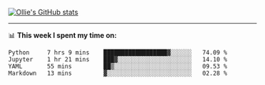 <!--
**icedpanda/icedpanda** is a ✨ _special_ ✨ repository because its `README.md` (this file) appears on your GitHub profile.

Here are some ideas to get you started:

- 🔭 I’m currently working on ...
- 🌱 I’m currently learning ...
- 👯 I’m looking to collaborate on ...
- 🤔 I’m looking for help with ...
- 💬 Ask me about ...
- 📫 How to reach me: ...
- 😄 Pronouns: ...
- ⚡ Fun fact: ...
-->
[![Ollie's GitHub stats](https://github-readme-stats-icedpanda.vercel.app/api?username=icedpanda&count_private=true&show_icons=true)](https://github.com/icedpanda)

---
📊 **This week I spent my time on:**
<!--START_SECTION:waka-->

```text
Python     7 hrs 9 mins    ██████████████████▓░░░░░░   74.09 %
Jupyter    1 hr 21 mins    ███▓░░░░░░░░░░░░░░░░░░░░░   14.10 %
YAML       55 mins         ██▒░░░░░░░░░░░░░░░░░░░░░░   09.53 %
Markdown   13 mins         ▓░░░░░░░░░░░░░░░░░░░░░░░░   02.28 %
```

<!--END_SECTION:waka-->
